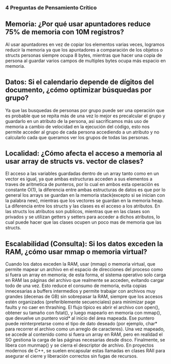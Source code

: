 ### 4 Preguntas de Pensamiento Crítico
## Memoria: ¿Por qué usar apuntadores reduce 75% de memoria con 10M registros?
Al usar apuntadores en vez de copiar los elementos varias veces, logramos reducir la memoria ya que los apuntadores a comparación de los objetos o structs personas siempre ocupa 8 bytes, mientras que hacer una copia de persona al guardar varios campos de multiples bytes ocupa más espacio en memoria.
## Datos: Si el calendario depende de dígitos del documento, ¿cómo optimizar búsquedas por grupo?
Ya que las busquedas de personas por grupo puede ser una operación que es probable que se repita más de una vez lo mejor es precalcular el grupo y guardarlo en un atributo de la persona, asi sacrificamos más uso de memoria a cambio de velocidad en la ejecución del código, esto nos permite acceder al grupo de cada persona accediendo a un atributo y no calcularlo cada que queramos ver los grupos de todas las personas.


## Localidad: ¿Cómo afecta el acceso a memoria al usar array de structs vs. vector de clases?

El acceso a las variables guardadas dentro de un array tanto como en un vector es igual, ya que ambas estructuras acceden a sus elementos a traves de aritmetica de punteros, por lo cual en ambos esta operación es constante O(1), la diferencia entre ambas estructuras de datos es que por lo general los arrays se guardan en la memoria stack(excepto si se inician con la palabra new), mientras que los vectores se guardan en la memoria heap. La diferencia entre los structs y las clases es el acceso a los atributos. En las structs los atributos son publicos, mientras que en las clases son privados y se utilizan getters y setters para acceder a dichos atributos, lo cual puede hacer que las clases ocupen un poco mas de memoria que las structs. 

## Escalabilidad (Consulta): Si los datos exceden la RAM, ¿cómo usar mmap o memoria virtual?
Cuando los datos exceden la RAM, usar (mmap) o memoria virtual, que permite mapear un archivo en el espacio de direcciones del proceso como si fuera un array en memoria; de esta forma, el sistema operativo solo carga en RAM las páginas del archivo que realmente se acceden, evitando cargar todo de una vez. Esto reduce el consumo de memoria, evita copias innecesarias a buffers intermedios y permite trabajar con archivos muy grandes (decenas de GB) sin sobrepasar la RAM, siempre que los accesos estén organizados (preferiblemente secuenciales) para minimizar page faults y no caer en thrashing. El flujo típico es abrir el archivo con open(), obtener su tamaño con fstat(), y luego mapearlo en memoria con mmap(), que devuelve un puntero void* al inicio del área mapeada. Ese puntero puede reinterpretarse como el tipo de dato deseado (por ejemplo, char* para recorrer el archivo como un arreglo de caracteres). Una vez mapeado, se accede al contenido como si fuera un array en RAM, pero en realidad el SO gestiona la carga de las páginas necesarias desde disco. Finalmente, se libera con munmap() y se cierra el descriptor de archivo. En proyectos modernos de C++, se suelen encapsular estas llamadas en clases RAII para asegurar el cierre y liberación correctos sin fugas de recursos.
